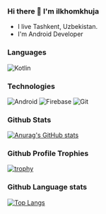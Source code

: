 ### Hi there 👋 I'm ilkhomkhuja
- I live Tashkent, Uzbekistan.
- I'm Android Developer


### Languages
<b></b>
![Kotlin](https://img.shields.io/badge/-Kotlin-4B4F59?style=plastic&logo=Kotlin)
<!-- ![Java](https://img.shields.io/badge/-Java-4B4F59?style=for-the-badge&logo=Java) -->



### Technologies
![Android](https://img.shields.io/badge/-Android-4B4F59?style=plastic&logo=Android)
![Firebase](https://img.shields.io/badge/-Firebase-4B4F59?style=plastic&logo=Firebase)
![Git](https://img.shields.io/badge/-Git-4B4F59?style=plastic&logo=Git)



### Github Stats
[![Anurag's GitHub stats](https://github-readme-stats.vercel.app/api?username=Ilhom0549&hide=contribs,prs&count_private=true&show_icons=true)](https://github.com/anuraghazra/github-readme-stats)



### Github Profile Trophies
[![trophy](https://github-profile-trophy.vercel.app/?username=Ilhom0549&margin-h=5)](https://github.com/ryo-ma/github-profile-trophy)


### Github Language stats
[![Top Langs](https://github-readme-stats.vercel.app/api/top-langs/?username=Ilhom0549&layout=compact)](https://github.com/anuraghazra/github-readme-stats)

<!-- ![Android](https://media.giphy.com/media/llarwdtFqG63IlqUR1/giphy.gif) -->
